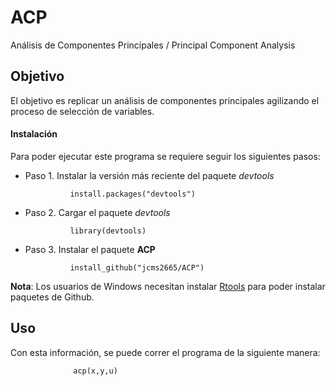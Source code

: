 # ACP

Análisis de Componentes Principales / Principal Component Analysis


## Objetivo

El objetivo es replicar un análisis de componentes principales agilizando el proceso de selección de variables. 

#### Instalación

Para poder ejecutar este programa se requiere seguir los siguientes pasos:

+ Paso 1. Instalar la versión más reciente del paquete _devtools_

    ```
              install.packages("devtools")
    ```

+ Paso 2. Cargar el paquete _devtools_

    ```
              library(devtools)
    ```

+ Paso 3. Instalar el paquete **ACP**

    ```
              install_github("jcms2665/ACP")
    ```

**Nota**: Los usuarios de Windows necesitan instalar [Rtools](https://cran.r-project.org/bin/windows/Rtools/) para poder instalar  paquetes de Github.





## Uso

Con esta información, se puede correr el programa de la siguiente manera:

```
              acp(x,y,u)
```





